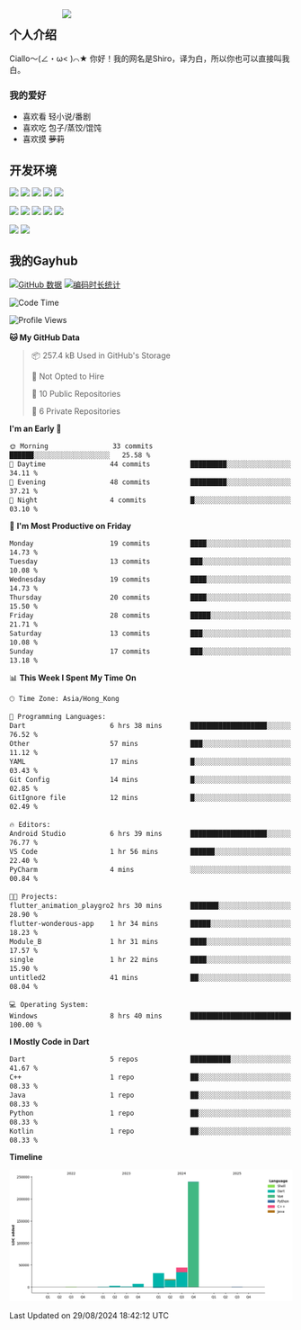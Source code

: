 <img align='right' src='https://img2.moeblog.vip/images/eCva.png' width='410px'>

## 个人介绍
Ciallo～(∠・ω< )⌒★ 你好！我的网名是Shiro，译为白，所以你也可以直接叫我白。

### 我的爱好

* 喜欢看 轻小说/番剧
* 喜欢吃 包子/蒸饺/馄饨
* 喜欢摸 ~~萝莉~~

## 开发环境
[![](https://img.shields.io/badge/Windows-11-blue?style=flat-square&logo=windows&logoColor=white)](https://www.microsoft.com/windows/get-windows-11)
[![](https://img.shields.io/badge/Macos-Sonoma-black?style=flat-square&logo=apple&logoColor=white)](https://www.apple.com/hk/en/macos/sonoma/)
[![](https://img.shields.io/badge/Debian-12-d0024d?style=flat-square&logo=debian&logoColor=white)](https://www.debian.org/)
[![](https://img.shields.io/badge/AlmaLinux-9-0f4266?style=flat-square&logo=almalinux&logoColor=white)](https://almalinux.org/)
[![](https://img.shields.io/badge/Windows%20Server-2012-blue?style=flat-square&logo=windows&logoColor=white)](https://www.microsoft.com/windows-server)

[![](https://img.shields.io/badge/Vivobook-PRO_16-f45a00?style=flat-square&logo=RepublicofGamers&logoColor=white)](https://www.asus.com.cn/laptops/for-creators/vivobook/vivobook-pro-16-oled-k6602/)
[![](https://img.shields.io/badge/Mac_Studio-M1_Max-black?style=flat-square&logo=apple&logoColor=white)](https://www.apple.com/hk/en/mac-studio/)
[![](https://img.shields.io/badge/Mi-MIX4-f45a00?style=flat-square&logo=xiaomi&logoColor=white)](https://www.mi.com/)
[![](https://img.shields.io/badge/SONY-WF1000XM4-f3c74a?style=flat-square)](https://www.sony.com.hk/zh/headphones/products/wf-1000xm4)
[![](https://img.shields.io/badge/Yubikey-5_NFC-9bc930?style=flat-square&logo=yubico&logoColor=9bc930)](https://www.yubico.com/hk/product/yubikey-5-nfc/)

[![](https://img.shields.io/badge/IDE-Visual_Studio_Code-blue?style=flat-square&logo=visual-studio-code&logoColor=white)](https://code.visualstudio.com/)
[![](https://img.shields.io/badge/IDE-JetBrains-black?style=flat-square&logo=jetbrains&logoColor=white)](https://code.visualstudio.com/)
## 我的Gayhub
[![GitHub 数据](https://github-readme-stats.vercel.app/api?username=verymoe)]()
[![编码时长统计](https://github-readme-stats.vercel.app/api/wakatime?username=shiro)]()

<!--START_SECTION:waka-->
![Code Time](http://img.shields.io/badge/Code%20Time-339%20hrs%2029%20mins-blue)

![Profile Views](http://img.shields.io/badge/Profile%20Views-1-blue)

**🐱 My GitHub Data** 

> 📦 257.4 kB Used in GitHub's Storage 
 > 
> 🚫 Not Opted to Hire
 > 
> 📜 10 Public Repositories 
 > 
> 🔑 6 Private Repositories 
 > 
**I'm an Early 🐤** 

```text
🌞 Morning                33 commits          ██████░░░░░░░░░░░░░░░░░░░   25.58 % 
🌆 Daytime                44 commits          █████████░░░░░░░░░░░░░░░░   34.11 % 
🌃 Evening                48 commits          █████████░░░░░░░░░░░░░░░░   37.21 % 
🌙 Night                  4 commits           █░░░░░░░░░░░░░░░░░░░░░░░░   03.10 % 
```
📅 **I'm Most Productive on Friday** 

```text
Monday                   19 commits          ████░░░░░░░░░░░░░░░░░░░░░   14.73 % 
Tuesday                  13 commits          ███░░░░░░░░░░░░░░░░░░░░░░   10.08 % 
Wednesday                19 commits          ████░░░░░░░░░░░░░░░░░░░░░   14.73 % 
Thursday                 20 commits          ████░░░░░░░░░░░░░░░░░░░░░   15.50 % 
Friday                   28 commits          █████░░░░░░░░░░░░░░░░░░░░   21.71 % 
Saturday                 13 commits          ███░░░░░░░░░░░░░░░░░░░░░░   10.08 % 
Sunday                   17 commits          ███░░░░░░░░░░░░░░░░░░░░░░   13.18 % 
```


📊 **This Week I Spent My Time On** 

```text
🕑︎ Time Zone: Asia/Hong_Kong

💬 Programming Languages: 
Dart                     6 hrs 38 mins       ███████████████████░░░░░░   76.52 % 
Other                    57 mins             ███░░░░░░░░░░░░░░░░░░░░░░   11.12 % 
YAML                     17 mins             █░░░░░░░░░░░░░░░░░░░░░░░░   03.43 % 
Git Config               14 mins             █░░░░░░░░░░░░░░░░░░░░░░░░   02.85 % 
GitIgnore file           12 mins             █░░░░░░░░░░░░░░░░░░░░░░░░   02.49 % 

🔥 Editors: 
Android Studio           6 hrs 39 mins       ███████████████████░░░░░░   76.77 % 
VS Code                  1 hr 56 mins        ██████░░░░░░░░░░░░░░░░░░░   22.40 % 
PyCharm                  4 mins              ░░░░░░░░░░░░░░░░░░░░░░░░░   00.84 % 

🐱‍💻 Projects: 
flutter_animation_playgro2 hrs 30 mins       ███████░░░░░░░░░░░░░░░░░░   28.90 % 
flutter-wonderous-app    1 hr 34 mins        █████░░░░░░░░░░░░░░░░░░░░   18.23 % 
Module_B                 1 hr 31 mins        ████░░░░░░░░░░░░░░░░░░░░░   17.57 % 
single                   1 hr 22 mins        ████░░░░░░░░░░░░░░░░░░░░░   15.90 % 
untitled2                41 mins             ██░░░░░░░░░░░░░░░░░░░░░░░   08.04 % 

💻 Operating System: 
Windows                  8 hrs 40 mins       █████████████████████████   100.00 % 
```

**I Mostly Code in Dart** 

```text
Dart                     5 repos             ██████████░░░░░░░░░░░░░░░   41.67 % 
C++                      1 repo              ██░░░░░░░░░░░░░░░░░░░░░░░   08.33 % 
Java                     1 repo              ██░░░░░░░░░░░░░░░░░░░░░░░   08.33 % 
Python                   1 repo              ██░░░░░░░░░░░░░░░░░░░░░░░   08.33 % 
Kotlin                   1 repo              ██░░░░░░░░░░░░░░░░░░░░░░░   08.33 % 
```



**Timeline**

![Lines of Code chart](https://raw.githubusercontent.com/verymoe/verymoe/main/assets/bar_graph.png)


 Last Updated on 29/08/2024 18:42:12 UTC
<!--END_SECTION:waka-->
